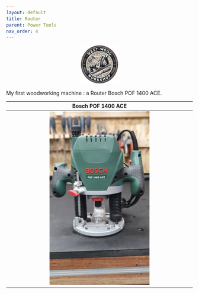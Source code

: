 ```yaml
---
layout: default
title: Router
parent: Power Tools
nav_order: 4
---
```

<p align="center"> <img src="../media/www_logo.png" width="20%" height="20%"/> </p>

My first woodworking machine : a Router Bosch POF 1400 ACE. 


|                                                                    Bosch POF 1400 ACE                                                                     |
|:---------------------------------------------------------------------------------------------------------------------------------------------------------:|
|[<img alt="image" height="55%" src="/media/Bosch_POF_1400_ACE.jpg" width="55%"/>](https://garlatti.github.io/media/Bosch_POF_1400_ACE.jpg) | 